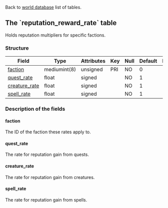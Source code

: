 Back to [world database](mangosdb_struct) list of tables.

The \`reputation\_reward\_rate\` table
--------------------------------------

Holds reputation multipliers for specific factions.

### Structure

| **Field**                                              | **Type**     | **Attributes** | **Key** | **Null** | **Default** | **Extra** | **Comment** |
|--------------------------------------------------------|--------------|----------------|---------|----------|-------------|-----------|-------------|
| [faction](Reputation_reward_rate#faction)              | mediumint(8) | unsigned       | PRI     | NO       | 0           |           |             |
| [quest\_rate](Reputation_reward_rate#quest_rate)       | float        | signed         |         | NO       | 1           |           |             |
| [creature\_rate](Reputation_reward_rate#creature_rate) | float        | signed         |         | NO       | 1           |           |             |
| [spell\_rate](Reputation_reward_rate#spell_rate)       | float        | signed         |         | NO       | 1           |           |             |

### Description of the fields

#### faction

The ID of the faction these rates apply to.

#### quest\_rate

The rate for reputation gain from quests.

#### creature\_rate

The rate for reputation gain from creatures.

#### spell\_rate

The rate for reputation gain from spells.
